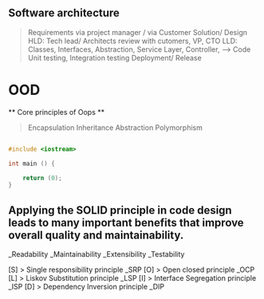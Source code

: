 
## Software architecture
> Requirements via project manager / via Customer
> Solution/ Design
> HLD: Tech lead/ Architects review with cutomers, VP, CTO
> LLD: Classes, Interfaces, Abstraction, Service Layer, Controller, --> Code
> Unit testing, Integration testing
> Deployment/ Release





# OOD


** Core principles of Oops **
> Encapsulation
> Inheritance
> Abstraction
> Polymorphism


``` C++

#include <iostream>

int main () {

	return (0);
}
```


## Applying the SOLID principle in code design leads to many important benefits that improve overall quality and maintainability.

_Readability
_Maintainability
_Extensibility
_Testability

[S] > Single responsibility principle _SRP
[O] > Open closed principle _OCP
[L] > Liskov Substitution principle _LSP
[I] > Interface Segregation principle _ISP
[D] > Dependency Inversion principle _DIP




